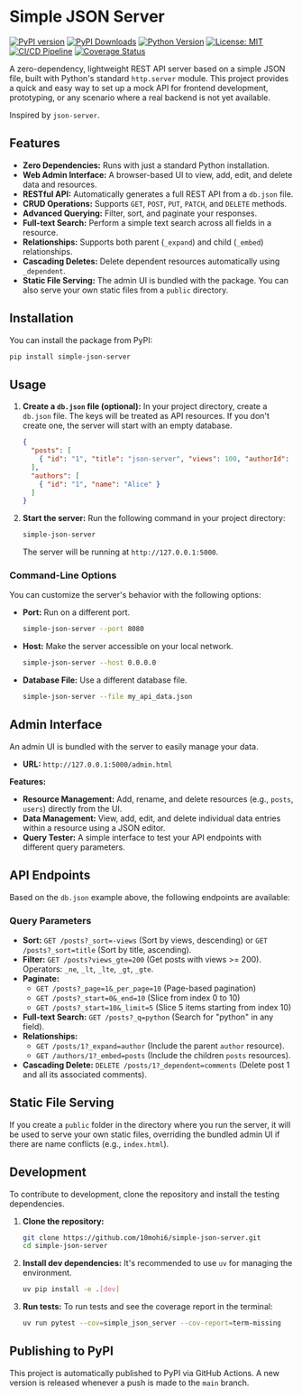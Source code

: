 # Simple JSON Server

[![PyPI version](https://badge.fury.io/py/simple-json-server.svg)](https://badge.fury.io/py/simple-json-server)
[![PyPI Downloads](https://static.pepy.tech/badge/simple-json-server)](https://pepy.tech/projects/simple-json-server)
[![Python Version](https://img.shields.io/pypi/pyversions/simple-json-server.svg)](https://pypi.org/project/simple-json-server)
[![License: MIT](https://img.shields.io/badge/License-MIT-yellow.svg)](https://opensource.org/licenses/MIT)
[![CI/CD Pipeline](https://github.com/10mohi6/simple-json-server/actions/workflows/publish-to-pypi.yml/badge.svg)](https://github.com/10mohi6/simple-json-server/actions/workflows/publish-to-pypi.yml)
[![Coverage Status](https://codecov.io/gh/10mohi6/simple-json-server/branch/main/graph/badge.svg)](https://codecov.io/gh/10mohi6/simple-json-server)

A zero-dependency, lightweight REST API server based on a simple JSON file, built with Python's standard `http.server` module. This project provides a quick and easy way to set up a mock API for frontend development, prototyping, or any scenario where a real backend is not yet available.

Inspired by `json-server`.

## Features

- **Zero Dependencies:** Runs with just a standard Python installation.
- **Web Admin Interface:** A browser-based UI to view, add, edit, and delete data and resources.
- **RESTful API:** Automatically generates a full REST API from a `db.json` file.
- **CRUD Operations:** Supports `GET`, `POST`, `PUT`, `PATCH`, and `DELETE` methods.
- **Advanced Querying:** Filter, sort, and paginate your responses.
- **Full-text Search:** Perform a simple text search across all fields in a resource.
- **Relationships:** Supports both parent (`_expand`) and child (`_embed`) relationships.
- **Cascading Deletes:** Delete dependent resources automatically using `_dependent`.
- **Static File Serving:** The admin UI is bundled with the package. You can also serve your own static files from a `public` directory.

## Installation

You can install the package from PyPI:

```bash
pip install simple-json-server
```

## Usage

1.  **Create a `db.json` file (optional):**
    In your project directory, create a `db.json` file. The keys will be treated as API resources. If you don't create one, the server will start with an empty database.

    ```json
    {
      "posts": [
        { "id": "1", "title": "json-server", "views": 100, "authorId": "1" }
      ],
      "authors": [
        { "id": "1", "name": "Alice" }
      ]
    }
    ```

2.  **Start the server:**
    Run the following command in your project directory:
    ```bash
    simple-json-server
    ```

    The server will be running at `http://127.0.0.1:5000`.

### Command-Line Options

You can customize the server's behavior with the following options:

- **Port:** Run on a different port.
  ```bash
  simple-json-server --port 8080
  ```

- **Host:** Make the server accessible on your local network.
  ```bash
  simple-json-server --host 0.0.0.0
  ```

- **Database File:** Use a different database file.
  ```bash
  simple-json-server --file my_api_data.json
  ```

## Admin Interface

An admin UI is bundled with the server to easily manage your data.

- **URL:** `http://127.0.0.1:5000/admin.html`

**Features:**
- **Resource Management:** Add, rename, and delete resources (e.g., `posts`, `users`) directly from the UI.
- **Data Management:** View, add, edit, and delete individual data entries within a resource using a JSON editor.
- **Query Tester:** A simple interface to test your API endpoints with different query parameters.

## API Endpoints

Based on the `db.json` example above, the following endpoints are available:

### Query Parameters

- **Sort:** `GET /posts?_sort=-views` (Sort by views, descending) or `GET /posts?_sort=title` (Sort by title, ascending).
- **Filter:** `GET /posts?views_gte=200` (Get posts with views >= 200). Operators: `_ne`, `_lt`, `_lte`, `_gt`, `_gte`.
- **Paginate:**
    - `GET /posts?_page=1&_per_page=10` (Page-based pagination)
    - `GET /posts?_start=0&_end=10` (Slice from index 0 to 10)
    - `GET /posts?_start=10&_limit=5` (Slice 5 items starting from index 10)
- **Full-text Search:** `GET /posts?_q=python` (Search for "python" in any field).
- **Relationships:**
    - `GET /posts/1?_expand=author` (Include the parent `author` resource).
    - `GET /authors/1?_embed=posts` (Include the children `posts` resources).
- **Cascading Delete:** `DELETE /posts/1?_dependent=comments` (Delete post 1 and all its associated comments).

## Static File Serving

If you create a `public` folder in the directory where you run the server, it will be used to serve your own static files, overriding the bundled admin UI if there are name conflicts (e.g., `index.html`).

## Development

To contribute to development, clone the repository and install the testing dependencies.

1. **Clone the repository:**
   ```bash
   git clone https://github.com/10mohi6/simple-json-server.git
   cd simple-json-server
   ```

2. **Install dev dependencies:**
   It's recommended to use `uv` for managing the environment.
   ```bash
   uv pip install -e .[dev]
   ```

3. **Run tests:**
   To run tests and see the coverage report in the terminal:
   ```bash
   uv run pytest --cov=simple_json_server --cov-report=term-missing
   ```

## Publishing to PyPI

This project is automatically published to PyPI via GitHub Actions. A new version is released whenever a push is made to the `main` branch.